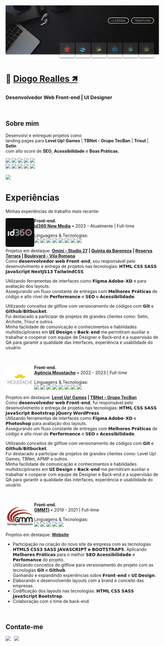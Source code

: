 [![Diogo Realles](./img/banner-02.png)](https://diogorealles.github.io/)

# 👋 <b>[Diogo Realles 🡽](https://www.linkedin.com/in/diogorealles)</b>
### <b>Desenvolvedor Web Front-end</b> | <b>UI Designer</b>
<br />

<!--
<img src="./img/languages-2.svg" min-width="400" max-width="400" width="400" align="right" alt="badges languages">
-->

## <b>Sobre mim</b>
Desenvolvi e entreguei projetos como <br />
landing pages para <b>Level Up! Games</b> | <b>TBNet - Grupo TecBan</b> | <b>Trisul</b> | <b>Setin</b> <br />
com alto score de <b>SEO</b>, <b>Acessibilidade</b> e <b>Boas Práticas.</b>
<!--
### <b>Front-end</b>
 <b>- HTML Semântico</b> <br />
 <b>- SEO Otimizado</b> | Google Analytics 4 <br />
 <b>- Acessibilidade</b> <br />
 -->
  
<div>
  <img src="https://img.shields.io/badge/HTML5-000000?style=for-the-badge&logo=html5&logoColor=ffffff" />
  <img src="https://img.shields.io/badge/CSS3-000000?style=for-the-badge&logo=css3&logoColor=ffffff" />
  <img src="https://img.shields.io/badge/sass-000000?style=for-the-badge&logo=sass&logoColor=ffffff" />
  <img src="https://img.shields.io/badge/Bootstrap-000000?style=for-the-badge&logo=bootstrap&logoColor=ffffff" />
  <img src="https://img.shields.io/badge/JavaScript-000000?style=for-the-badge&logo=javascript&logoColor=ffffff" />
</div>
<div>
  <img src="https://img.shields.io/badge/React-000000?style=for-the-badge&logo=react&logoColor=ffffff" />
  <img src="https://img.shields.io/badge/TypeScript-000000?style=for-the-badge&logo=typescript&logoColor=ffffff" />
  <img src="https://img.shields.io/badge/Git-000000?style=for-the-badge&logo=git&logoColor=ffffff" />
  <img src="https://img.shields.io/badge/Github-000000?style=for-the-badge&logo=github&logoColor=ffffff" />
  <img src="https://img.shields.io/badge/VS%20Code-000000.svg?style=for-the-badge&logo=visual-studio-code&logoColor=ffffff" />
</div>
<br />
<!--
### <b>UI Design</b>
 <b>- Tipografia | Teoria das cores | Grids | Componentes & Variantes.</b> <br />
 <b>- Wireframe:</b> Baixa fidelidade e Alta fidelidade. <br />
 <b>- Prototipação:</b> Protótipos interativos. <br />
 <b>- Styleguide:</b> Tipografia | Estados dos componentes | Paleta de cores | Grids | Tokens <br />
 -->
 
 <div>
   <img src="https://img.shields.io/badge/Figma-000000?style=for-the-badge&logo=figma&logoColor=ffffff" />
 </div>

<!-- 
## <b>Cursos e Projetos</b>
<table>
  <thead>
    <tr>
      <th>Curso / Projetos</th>
      <th>Descrição</th>
      <th>Ver mais</th>
    </tr>
  </thead>

  <tbody>
    <tr>
      <td>

![B7Web](./img/b7web.svg)
      </td>
      <td>
        <b>[B7Web](https://github.com/DiogoRealles/course-projects)</b><br>
        Curso de Front-end e Web Design.
      </td>
      <td>
        <b>[B7Web](https://github.com/DiogoRealles/course-projects)</b><br>
      </td>
    </tr>
    <tr>
      <td>

![Origamid](./img/origamid.svg)
      </td>
      <td>
        <b>[Origamid](https://github.com/DiogoRealles/courses/tree/develop/origamid)</b><br>
        Curso de Front-end e Web Design.
      </td>
      <td>
        <b>[Origamid](https://github.com/DiogoRealles/courses/tree/develop/origamid)</b><br>
      </td>
    </tr>
    <tr>
      <td>
![Rocketseat](./img/rocketseat-origim.svg)
      </td>
      <td>
        <b>[Rocketseat](https://github.com/DiogoRealles/courses/tree/develop/rocketseat)</b><br>
        Plataforma completa de aprendizado contínuo em programação.
      </td>
      <td>
        <b>[Rocketseat](https://github.com/DiogoRealles/courses/tree/develop/rocketseat)</b><br>
      </td>
    </tr>
    <tr>
      <td>
![Matheus Battisti](https://raw.githubusercontent.com/DiogoRealles/diogorealles/develop/img/hdc.svg)
      </td>
      <td>
        <b>[Matheus Battisti](https://github.com/DiogoRealles/courses/tree/develop/hora-de-codar)</b><br>
        Capacitar quem deseja ser desenvolvedor/programador para o mercado de trabalho.
      </td>
      <td>
        <b>[Matheus Battisti](https://github.com/DiogoRealles/courses/tree/develop/hora-de-codar)</b><br>
      </td>
    </tr>
    <tr>
      <td>
![Projects](./img/projects.svg)
      </td>
      <td>
        <b>[Projetos](https://github.com/DiogoRealles/courses/tree/develop/projects)</b><br>
        Meus projetos pessoais, redesign de layouts.
      </td>
      <td>
        <b>[Projetos](https://github.com/DiogoRealles/courses/tree/develop/projects)</b><br>
      </td>
    </tr>
  </tbody>
</table>
<br><br><br>

-->
<!-- 
## <b>Linguagens e Ferramentas</b>:
<div style="display: inline_block; text-decoration: none; margin-bottom: 30px"><br>
  
  ![HTML](./img/html.svg) &nbsp;
  ![CSS](./img/css.svg) &nbsp;
  ![SASS](./img/sass.svg) &nbsp;
  ![Bootstrap](./img/bootstrap.svg) &nbsp;
  ![JS](./img/js.svg) &nbsp;
  ![JS](./img/react.svg) &nbsp;
  ![JS](./img/ts.svg) &nbsp;
  ![Git](./img/git.svg) &nbsp;
  ![Github](./img/github.svg) &nbsp;
  ![VSCode](./img/vscode.svg) &nbsp;
  ![Figma](./img/figma.svg) &nbsp;

</div>
<br />

-->

<div>
 
 # <b>Experiências</b>

 Minhas experiências de trabalho mais recente:
 
 [<img style="margin-right: 10" align="left" height="94px" width="94px" alt="Nubank" src="./img/logo-03.png"/>](https://nubank.com.br/)
 
 **Front-end.**<br/>
 [**id360 New Media**](https://www.id360.com.br/) • 2023 - Atualmente | Full-time
 
 Linguagens & Tecnologias:<br/>
  <img src="https://img.shields.io/badge/HTML5-000000?style=for-the-badge&logo=html5&logoColor=ffffff" />
  <img src="https://img.shields.io/badge/CSS3-000000?style=for-the-badge&logo=css3&logoColor=ffffff" />
  <img src="https://img.shields.io/badge/Sass-000000?style=for-the-badge&logo=sass&logoColor=ffffff" />
  <img src="https://img.shields.io/badge/TailwindCSS-000000?style=for-the-badge&logo=tailwindcss&logoColor=ffffff" />
  <img src="https://img.shields.io/badge/JavaScript-000000?style=for-the-badge&logo=javascript&logoColor=ffffff" />
  <img src="https://img.shields.io/badge/TypeScript-000000?style=for-the-badge&logo=typescript&logoColor=ffffff" />
  <img src="https://img.shields.io/badge/Next.JS-000000?style=for-the-badge&logo=nextdotjs&logoColor=ffffff" />
  <img src="https://img.shields.io/badge/Figma-000000?style=for-the-badge&logo=figma&logoColor=ffffff" />
 
 Projetos em destaque: <b>[Omini - Studio 27](https://lp-studio27.vercel.app/) | [Quinta da Baroneza](https://planodiretor-baroneza.vercel.app/) | [Reserva Terrara](https://www.reservaterrara.com.br/) | [Boulevard - Vila Romana](https://www.boulevardvilaromana.com.br/)</b><br />
 Como 𝗱𝗲𝘀𝗲𝗻𝘃𝗼𝗹𝘃𝗲𝗱𝗼𝗿 𝘄𝗲𝗯 𝗙𝗿𝗼𝗻𝘁-𝗲𝗻𝗱, sou responsável pelo desenvolvimento e entrega de projetos nas tecnologias: 𝗛𝗧𝗠𝗟 𝗖𝗦𝗦 𝗦𝗔𝗦𝗦 𝗝𝗮𝘃𝗮𝗦𝗰𝗿𝗶𝗽𝘁 𝗡𝗲𝘅𝘁𝗝𝗦𝟭𝟯 𝗧𝗮𝗶𝗹𝘄𝗶𝗻𝗱𝗖𝗦𝗦
 <br/>

Utilizando ferramentas de interfaces como 𝗙𝗶𝗴𝗺𝗮 𝗔𝗱𝗼𝗯𝗲-𝗫𝗗 e para avaliação dos layouts.<br/>
Assegurando um fluxo constante de entregas com 𝗠𝗲𝗹𝗵𝗼𝗿𝗲𝘀 𝗣𝗿𝗮́𝘁𝗶𝗰𝗮𝘀 de código e alto nível de 𝗣𝗲𝗿𝗳𝗼𝗿𝗺𝗮𝗻𝗰𝗲 e 𝗦𝗘𝗢 e 𝗔𝗰𝗲𝘀𝘀𝗶𝗯𝗶𝗹𝗶𝗱𝗮𝗱𝗲.<br/>
 
Utilizando conceitos de gitflow com versionamento de códigos com 𝗚𝗶𝘁 e 𝗚𝗶𝘁𝗵𝘂𝗯/𝗕𝗶𝘁𝗯𝘂𝗰𝗸𝗲𝘁.<br/>
Fui destacado a participar de projetos de grandes clientes como: Setin, Archote, Trisul e outros.<br/>
Minha facilidade de comunicação e conhecimentos e habilidades multidisciplinares em 𝗨𝗜 𝗗𝗲𝘀𝗶𝗴𝗻 e 𝗕𝗮𝗰𝗸-𝗲𝗻𝗱 me permitiram auxiliar e trabalhar e cooperar com equipe de Designer e Back-end e a supervisão de QA para garantir a qualidade das interfaces, experiência e usabilidade do usuário.<br/>
 <br/> <br/>
 
 [<img style="margin-right: 10" align="left" height="94px" width="94px" alt="Agência Moustache" src="./img/logo-02.png"/>](https://nubank.com.br/)
 
 **Front-end.**<br/>
 [**Agência Moustache**](https://www.br.leveluplatam.com/marketing/) • 2022 - 2023 | Full-time
 
 Linguagens & Tecnologias:<br/>
  <img src="https://img.shields.io/badge/HTML5-000000?style=for-the-badge&logo=html5&logoColor=ffffff" />
  <img src="https://img.shields.io/badge/CSS3-000000?style=for-the-badge&logo=css3&logoColor=ffffff" />
  <img src="https://img.shields.io/badge/Sass-000000?style=for-the-badge&logo=sass&logoColor=ffffff" />
  <img src="https://img.shields.io/badge/Bootstrap-000000?style=for-the-badge&logo=bootstrap&logoColor=ffffff" />
  <img src="https://img.shields.io/badge/JavaScript-000000?style=for-the-badge&logo=javascript&logoColor=ffffff" />
  <img src="https://img.shields.io/badge/WordPress-000000?style=for-the-badge&logo=Wordpress&logoColor=ffffff" />
  <img src="https://img.shields.io/badge/jquery-000000?style=for-the-badge&logo=jquery&logoColor=ffffff" />
  <img src="https://img.shields.io/badge/Figma-000000?style=for-the-badge&logo=figma&logoColor=ffffff" />
 
 Projetos em destaque: <b>[Level Up! Games](https://br.leveluplatam.com/marketing/) | [TBNet - Grupo TecBan](https://www.tbnet.com.br/)</b> <br />
 Como 𝗱𝗲𝘀𝗲𝗻𝘃𝗼𝗹𝘃𝗲𝗱𝗼𝗿 𝘄𝗲𝗯 𝗙𝗿𝗼𝗻𝘁-𝗲𝗻𝗱, fui responsável pelo desenvolvimento e entrega de projetos nas tecnologias: 𝗛𝗧𝗠𝗟 𝗖𝗦𝗦 𝗦𝗔𝗦𝗦 𝗝𝗮𝘃𝗮𝗦𝗰𝗿𝗶𝗽𝘁 𝗕𝗼𝗼𝘁𝘀𝘁𝗿𝗮𝗽 𝗷𝗤𝘂𝗲𝗿𝘆 𝗪𝗼𝗿𝗱𝗣𝗿𝗲𝘀𝘀.<br/>
Utilizando ferramentas de interfaces como 𝗙𝗶𝗴𝗺𝗮 𝗔𝗱𝗼𝗯𝗲-𝗫𝗗 e 𝗣𝗵𝗼𝘁𝗼𝘀𝗵𝗼𝗽 para avaliação dos layouts.<br/>
Assegurando um fluxo constante de entregas com 𝗠𝗲𝗹𝗵𝗼𝗿𝗲𝘀 𝗣𝗿𝗮́𝘁𝗶𝗰𝗮𝘀 de código e alto nível de 𝗣𝗲𝗿𝗳𝗼𝗿𝗺𝗮𝗻𝗰𝗲 e 𝗦𝗘𝗢 e 𝗔𝗰𝗲𝘀𝘀𝗶𝗯𝗶𝗹𝗶𝗱𝗮𝗱𝗲.<br/>
 
Utilizando conceitos de gitflow com versionamento de códigos com 𝗚𝗶𝘁 e 𝗚𝗶𝘁𝗵𝘂𝗯/𝗕𝗶𝘁𝗯𝘂𝗰𝗸𝗲𝘁.<br/>
Fui destacado a participar de projetos de grandes clientes como: Level Up! Games, TBNet, APMP e outros.<br/>
Minha facilidade de comunicação e conhecimentos e habilidades multidisciplinares em 𝗨𝗜 𝗗𝗲𝘀𝗶𝗴𝗻 e 𝗕𝗮𝗰𝗸-𝗲𝗻𝗱 me permitiram auxiliar e trabalhar e cooperar com equipe de Designer e Back-end e a supervisão de QA para garantir a qualidade das interfaces, experiência e usabilidade do usuário.<br/>
 <br/> <br/>
 
 [<img style="margin-right: 10" align="left" height="94px" width="94px" alt="Gmmti" src="./img/logo-01.png"/>](https://gmmti.com.br/)
 
 **Front-end.**<br/>
 [**GMMTI**](https://www.gmmti.com.br/) • 2019 - 2021 | Full-time
 
 Linguagens & Tecnologias:<br/>
  <img src="https://img.shields.io/badge/HTML5-000000?style=for-the-badge&logo=html5&logoColor=ffffff" />
  <img src="https://img.shields.io/badge/CSS3-000000?style=for-the-badge&logo=css3&logoColor=ffffff" />
  <img src="https://img.shields.io/badge/Sass-000000?style=for-the-badge&logo=sass&logoColor=ffffff" />
  <img src="https://img.shields.io/badge/Bootstrap-000000?style=for-the-badge&logo=bootstrap&logoColor=ffffff" />
  <img src="https://img.shields.io/badge/JavaScript-000000?style=for-the-badge&logo=javascript&logoColor=ffffff" />
  
 Projetos em destaque: <b>[Website](https://www.gmmti.com.br/)</b> <br/>
 - Participação na criação do novo site da empresa com as tecnologias 𝗛𝗧𝗠𝗟𝟱 𝗖𝗦𝗦𝟯 𝗦𝗔𝗦𝗦 𝗝𝗔𝗩𝗔𝗦𝗖𝗥𝗜𝗣𝗧 𝗲 𝗕𝗢𝗢𝗧𝗦𝗧𝗥𝗔𝗣𝟱. Aplicando 𝗠𝗲𝗹𝗵𝗼𝗿𝗲𝘀 𝗣𝗿𝗮́𝘁𝗶𝗰𝗮𝘀 para o melhor 𝗦𝗘𝗢 𝗔𝗰𝗲𝘀𝘀𝗶𝗯𝗶𝗹𝗶𝗱𝗮𝗱𝗲 e 𝗣𝗲𝗿𝗳𝗼𝗺𝗮𝗻𝗰𝗲 do projeto.<br/>
Utilizando conceitos de gitflow para versionamento do projeto com as tecnologias 𝗚𝗶𝘁 e 𝗚𝗶𝘁𝗵𝘂𝗯.<br/>
Ganhando e expandindo experiências sobre 𝗙𝗿𝗼𝗻𝘁-𝗲𝗻𝗱 e 𝗨𝗜 𝗗𝗲𝘀𝗶𝗴𝗻.<br/>
- Elaborando e desenvolvendo layouts com a brand e conceito das empresas.<br/>
- Codificação dos layouts nas tecnologias: 𝗛𝗧𝗠𝗟 𝗖𝗦𝗦 𝗦𝗔𝗦𝗦 𝗝𝗮𝘃𝗮𝗦𝗰𝗿𝗶𝗽𝘁 𝗕𝗼𝗼𝘁𝘀𝘁𝗿𝗮𝗽.<br/>
- Colaboração com o time de back-end.<br/>
 <br/> <br/>

</div>

## <b>Contate-me</b>
<div>

  <!-- <a href="https://web.whatsapp.com/send?phone=+5511987868046&text=Olá%20vim%20%20pelo%20seu%20github,%20podemos%20conversar?" target="_blank"><img src="https://img.shields.io/badge/WHATSAPP-(11)98786--8046-%33920f/?style=for-the-badge&logo=whatsapp&logoColor=ffffff"></a> &nbsp;
  <a href="https://www.facebook.com/softwarealles" target="_blank"><img src="https://img.shields.io/badge/Facebook-/DiogoRealles-%230077B5?style=for-the-badge&logo=facebook&logoColor=ffffff"></a> &nbsp;
  <a href="mailto: diogorealles@hotmail.com"><img src="https://img.shields.io/badge/Email-diogorealles@hotmail.com-lightgrey?style=for-the-badge&logo=Gmail&logoColor=ffffff"></a> &nbsp; /-->
  <a href="https://www.linkedin.com/in/diogorealles/" target="_blank"><img src="https://img.shields.io/badge/Linkedin-/diogorealles-blue?style=for-the-badge&logo=Linkedin&logoColor=ffffff"></a> &nbsp;
  <a href="https://diogorealles.github.io/" target="_blank"><img src="https://img.shields.io/badge/SITE-portfolio-black?style=for-the-badge"></a> &nbsp;

</div>
